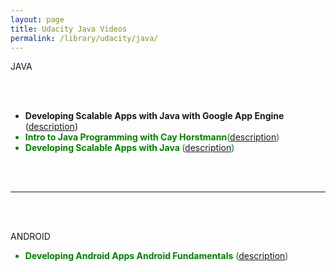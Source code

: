 ```yaml
---
layout: page
title: Udacity Java Videos
permalink: /library/udacity/java/
---
```


JAVA

<br/><br/>

<ul>
<li><strong>Developing Scalable Apps with Java
with Google App Engine</strong> (<a href="https://www.udacity.com/wiki/ud859">description</a>)</li>
<li style="color:green"><strong>Intro to Java Programming with Cay Horstmann</strong>(<a href="https://www.udacity.com/course/cs046">description</a>)</li>
<li style="color:green"><strong>Developing Scalable Apps with Java </strong>(<a href="https://www.udacity.com/wiki/ud859">description</a>)</li>
</ul>


<br/><br/>
<hr/>
<br/><br/>

ANDROID

<ul>
<li style="color:green"><strong>Developing Android Apps Android Fundamentals</strong> (<a href="https://www.udacity.com/course/ud853">description</a>) </li>
</ul>



